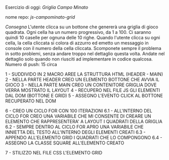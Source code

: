 Esercizio di oggi: *Griglia Campo Minato*


nome repo: *js-campominato-grid*


*Consegna*
L'utente clicca su un bottone che genererà una griglia di gioco quadrata.
Ogni cella ha un numero progressivo, da 1 a 100.
Ci saranno quindi 10 caselle per ognuna delle 10 righe.
Quando l'utente clicca su ogni cella, la cella cliccata si colora di azzurro ed emetto un messaggio in console con il numero della cella cliccata.
Scomponete sempre il problema in sotto problemi, senza andare troppo nel dettaglio questa volta. Andate nel dettaglio solo quando non riusciti ad implementare in codice qualcosa.
Numero di push: 15 circa


<!-- PSEUDO CODICE -->

1 - SUDDIVIDO IN 2 MACRO AREE LA STRUTTURA HTML (HEADER - MAIN)
2 - NELLA PARTE HEADER CREO UN ELEMENTO BOTTONE CHE AVVIA IL GIOCO
3 - NELLA PARTE MAIN CREO UN CONTENITORE GRIGLIA DOVE VERRA MOSTRATO IL LAYOUT
4 - RECUPERO NEL FILE JS GLI ELEMENTI DAL DOM (BOTTONE E GRID)
5 - ASSEGNO L'EVENTO CLICK AL BOTTONE RECUPERATO NEL DOM

6 - CREO UN CICLO FOR CON 100 ITERAZIONI 
6.1 - ALL'INTERNO DEL CICLO FOR CREO UNA VARIABILE CHE MI CONSENTE DI CREARE UN ELEMENTO CHE RAPPRESENTERA' A LAYOUT I QUADRATI DELLA GRIGLIA
6.2 - SEMPRE DENTRO AL CICLO FOR APRO UNA VARIABILE CHE INNIETTA DEL TESTO ALL'INTERNO DEGLI ELEMENTI CREATI
6.3 - APPENDO ALL'ELEMENTO GRID I QUADRATI CHE LO COMPONGONO
6.4 - ASSEGNO LA CLASSE SQUARE ALL'ELEMENTO CREATO

<!-- A QUESTO PUNTO NEL LAYOUT VERRANNO RAPPRESENTATI SOLAMENTE UNA SEQUENZA DI NUMERI DA 1 FINO A 100 -->

7 - STILIZZO NEL FILE CSS L'ELEMENTO GRID